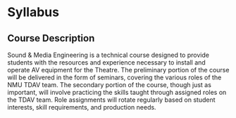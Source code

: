 # Syllabus
## Course Description
Sound & Media Engineering is a technical course designed to provide students with the resources and experience necessary to install and operate AV equipment for the Theatre. The preliminary portion of the course will be delivered in the form of seminars, covering the various roles of the NMU TDAV team. The secondary portion of the course, though just as important, will involve practicing the skills taught through assigned roles on the TDAV team. Role assignments will rotate regularly based on student interests, skill requirements, and production needs.
